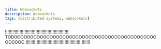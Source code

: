 ```yaml
---
title: Websockets
description: Websockets
tags: [distributed systems, websockets]
---
```


!!!!!!!!!!!!!!!!!!!!!!!!!!!!!!!!!!!!!!!!!!!!!!!!!!!!!
TODOOOOOOOOOOOOOOOOOOOOOOOOOOOOOOOOOOOOOOOOOOOOOOOOOO
!!!!!!!!!!!!!!!!!!!!!!!!!!!!!!!!!!!!!!!!!!!!!!!!!!!!!
